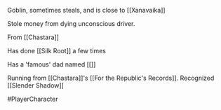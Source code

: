 Goblin, sometimes steals, and is close to [[Xanavaika]]

Stole money from dying unconscious driver. 

From [[Chastara]]

Has done [[Silk Root]] a few times

Has a 'famous' dad named [[]]

Running from [[Chastara]]'s [[For the Republic's Records]]. Recognized [[Slender Shadow]]



#PlayerCharacter 


